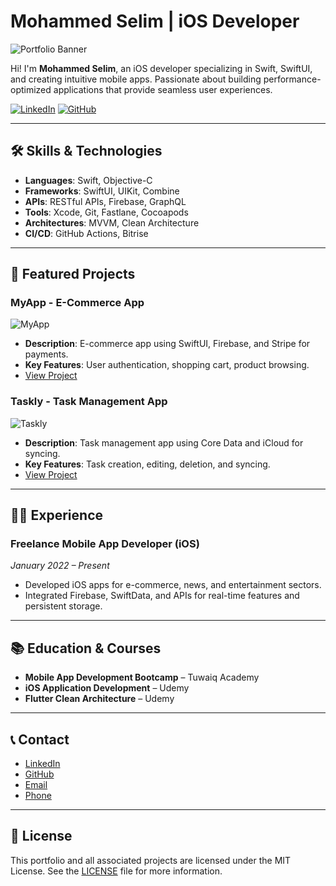 # Mohammed Selim | iOS Developer

![Portfolio Banner](./images/banner.png)

Hi! I'm **Mohammed Selim**, an iOS developer specializing in Swift, SwiftUI, and creating intuitive mobile apps. Passionate about building performance-optimized applications that provide seamless user experiences.

[![LinkedIn](https://img.shields.io/badge/LinkedIn-Connect-blue?style=for-the-badge&logo=linkedin)](https://www.linkedin.com/in/mohammed-selim-67bbb9243/)
[![GitHub](https://img.shields.io/badge/GitHub-Follow-black?style=for-the-badge&logo=github)](https://github.com/mo-selim-dev)

---

## 🛠 Skills & Technologies
- **Languages**: Swift, Objective-C
- **Frameworks**: SwiftUI, UIKit, Combine
- **APIs**: RESTful APIs, Firebase, GraphQL
- **Tools**: Xcode, Git, Fastlane, Cocoapods
- **Architectures**: MVVM, Clean Architecture
- **CI/CD**: GitHub Actions, Bitrise

---

## 📱 Featured Projects

### MyApp - E-Commerce App
![MyApp](./images/myapp.png)
- **Description**: E-commerce app using SwiftUI, Firebase, and Stripe for payments.
- **Key Features**: User authentication, shopping cart, product browsing.
- [View Project](https://github.com/mo-selim-dev/myapp)

### Taskly - Task Management App
![Taskly](./images/taskly.png)
- **Description**: Task management app using Core Data and iCloud for syncing.
- **Key Features**: Task creation, editing, deletion, and syncing.
- [View Project](https://github.com/mo-selim-dev/taskly)

---

## 👨‍💻 Experience
### Freelance Mobile App Developer (iOS)  
*January 2022 – Present*  
- Developed iOS apps for e-commerce, news, and entertainment sectors.
- Integrated Firebase, SwiftData, and APIs for real-time features and persistent storage.

---

## 📚 Education & Courses
- **Mobile App Development Bootcamp** – Tuwaiq Academy
- **iOS Application Development** – Udemy
- **Flutter Clean Architecture** – Udemy

---

## 📞 Contact
- [LinkedIn](https://www.linkedin.com/in/mohammed-selim-67bbb9243/)
- [GitHub](https://github.com/mo-selim-dev)
- [Email](mailto:mo.selim.dev@gmail.com)
- [Phone](tel:+201017359902)

---

## 📄 License
This portfolio and all associated projects are licensed under the MIT License. See the [LICENSE](./LICENSE) file for more information.
